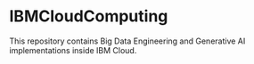 # IBMCloudComputing
This repository contains Big Data Engineering and Generative AI implementations inside IBM Cloud.
